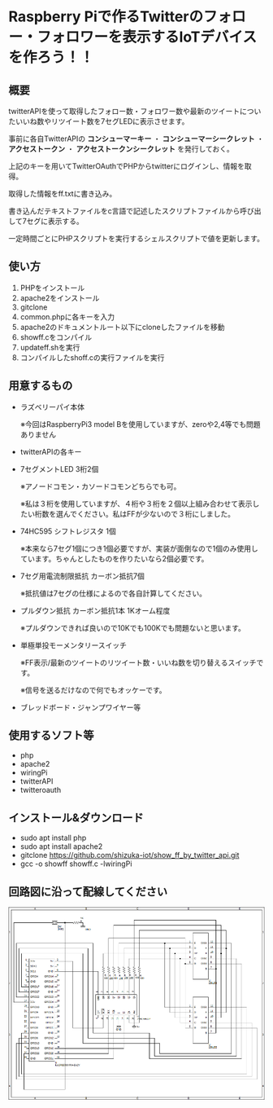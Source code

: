 # Raspberry Piで作るTwitterのフォロー・フォロワーを表示するIoTデバイスを作ろう！！

## 概要
twitterAPIを使って取得したフォロー数・フォロワー数や最新のツイートについたいいね数やリツイート数を7セグLEDに表示させます。

事前に各自TwitterAPIの __コンシューマーキー__ ・ __コンシューマーシークレット__ ・ __アクセストークン__ ・ __アクセストークンシークレット__ を発行しておく。

上記のキーを用いてTwitterOAuthでPHPからtwitterにログインし、情報を取得。

取得した情報をff.txtに書き込み。

書き込んだテキストファイルをc言語で記述したスクリプトファイルから呼び出して7セグに表示する。

一定時間ごとにPHPスクリプトを実行するシェルスクリプトで値を更新します。


## 使い方
1. PHPをインストール
2. apache2をインストール
3. gitclone
4. common.phpに各キーを入力
5. apache2のドキュメントルート以下にcloneしたファイルを移動
6. showff.cをコンパイル
7. updateff.shを実行
8. コンパイルしたshoff.cの実行ファイルを実行


## 用意するもの

* ラズベリーパイ本体

	※今回はRaspberryPi3 model Bを使用していますが、zeroや2,4等でも問題ありません

* twitterAPIの各キー

* 7セグメントLED 3桁2個

	※アノードコモン・カソードコモンどちらでも可。

	※私は３桁を使用していますが、４桁や３桁を２個以上組み合わせて表示したい桁数を選んでください。私はFFが少ないので３桁にしました。

* 74HC595 シフトレジスタ 1個

	※本来なら7セグ1個につき1個必要ですが、実装が面倒なので1個のみ使用しています。ちゃんとしたものを作りたいなら2個必要です。

* 7セグ用電流制限抵抗 カーボン抵抗7個

	※抵抗値は7セグの仕様によるので各自計算してください。

* プルダウン抵抗 カーボン抵抗1本 1Kオーム程度

	※プルダウンできれば良いので10Kでも100Kでも問題ないと思います。

* 単極単投モーメンタリースイッチ

	※FF表示/最新のツイートのリツイート数・いいね数を切り替えるスイッチです。

	※信号を送るだけなので何でもオッケーです。

* ブレッドボード・ジャンプワイヤー等

## 使用するソフト等
* php
* apache2
* wiringPi
* twitterAPI
* twitteroauth

## インストール&ダウンロード
* sudo apt install php
* sudo apt install apache2
* gitclone https://github.com/shizuka-iot/show_ff_by_twitter_api.git
* gcc -o showff showff.c -lwiringPi

## 回路図に沿って配線してください
![diagram](diagram.png)



